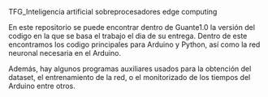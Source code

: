 TFG_Inteligencia artificial sobreprocesadores edge computing

En este repositorio se puede encontrar dentro de Guante1.0 la versión del codigo en la que se basa el trabajo el dia de su entrega. Dentro de este encontramos los codigo principales para Arduino y Python, así como la red neuronal necesaria en el Arduino.

Además, hay algunos programas auxiliares usados para la obtención del dataset, el entrenamiento de la red, o el monitorizado de los tiempos del Arduino entre otros.

